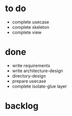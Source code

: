 
# to do

- complete usecase
- complete skeleton
- complete view

# done

- write requirements
- write architecture-design
- directory-design
- prepare usecase
- complete isolate-glue layer

# backlog
